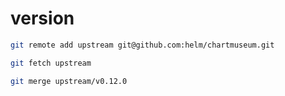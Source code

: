 # version

```bash
git remote add upstream git@github.com:helm/chartmuseum.git

git fetch upstream

git merge upstream/v0.12.0
```
